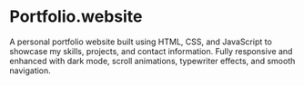 # Portfolio.website
A personal portfolio website built using HTML, CSS, and JavaScript to showcase my skills, projects, and contact information. Fully responsive and enhanced with dark mode, scroll animations, typewriter effects, and smooth navigation.
